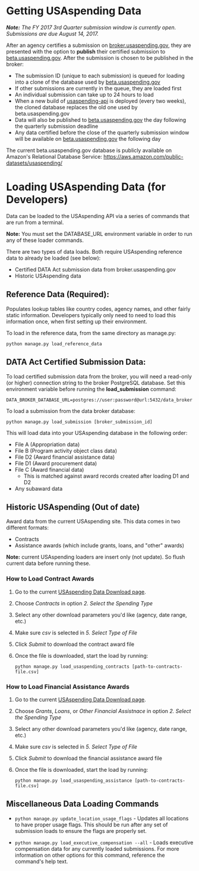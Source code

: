 # Getting USAspending Data 

***Note:*** *The FY 2017 3rd Quarter submission window is currently open. Submissions are due August 14, 2017.*

After an agency certifies a submission on [broker.usaspending.gov](broker.usaspending.gov), they are presented with the option to **publish** their certified submission to [beta.usaspending.gov](beta.usaspending.gov). After the submission is chosen to be published in the broker:
- The submission ID (unique to each submission) is queued for loading into a clone of the database used by [beta.usaspending.gov](beta.usaspending.gov)
- If other submissions are currently in the queue, they are loaded first
- An individual submission can take up to 24 hours to load
- When a new build of [usaspending-api](https://github.com/fedspendingtransparency/usaspending-api) is deployed (every two weeks), the cloned database replaces the old one used by beta.usaspending.gov
- Data will also be published to [beta.usaspending.gov](beta.usaspending.gov) the day following the quarterly submission deadline
- Any data certified before the close of the quarterly submission window will be available on [beta.usaspending.gov](beta.usapending.gov) the following day

The current beta.usaspending.gov database is publicly available on Amazon's Relational Database Service: https://aws.amazon.com/public-datasets/usaspending/


# Loading USAspending Data (for Developers)

Data can be loaded to the USAspending API via a series of commands that are run from a terminal. 

**Note:** You must set the DATABASE_URL environment variable in order to run any of these loader commands.

There are two types of data loads. Both require USAspending reference data to already be loaded (see below):
- Certified DATA Act submission data from broker.usaspending.gov
- Historic USAspending data

## Reference Data (Required):
Populates lookup tables like country codes, agency names, and other fairly static information. Developers typically only need to need to load this information once, when first setting up their environment.

To load in the reference data, from the same directory as manage.py:

    python manage.py load_reference_data
    

## DATA Act Certified Submission Data:

To load certified submission data from the broker, you will need a read-only (or higher) connection string to the broker PostgreSQL database. Set this environment variable before running the **load_submission** command:

    DATA_BROKER_DATABASE_URL=postgres://user:password@url:5432/data_broker

To load a submission from the data broker database:

    python manage.py load_submission [broker_submission_id]

This will load data into your USAspending database in the following order:
- File A (Appropriation data)
- File B (Program activity object class data)
- File D2 (Award financial assistance data)
- File D1 (Award procurement data)
- File C (Award financial data)
    - This is matched against award records created after loading D1 and D2
- Any subaward data


## Historic USAspending (Out of date)

Award data from the current USAspending site. This data comes in two different formats:
* Contracts
* Assistance awards (which include grants, loans, and "other" awards)

**Note:** current USAspending loaders are insert only (not update). So flush current data before running these.

### How to Load Contract Awards
1. Go to the current [USAspending Data Download page](https://www.usaspending.gov/DownloadCenter/Pages/DataDownload.aspx).
2. Choose _Contracts_ in option _2. Select the Spending Type_
3. Select any other download parameters you'd like (agency, date range, etc.)
4. Make sure _csv_ is selected in _5. Select Type of File_
5. Click _Submit_ to download the contract award file
6. Once the file is downloaded, start the load by running:
    
    `python manage.py load_usaspending_contracts [path-to-contracts-file.csv]`

### How to Load Financial Assistance Awards
1. Go to the current [USAspending Data Download page](https://www.usaspending.gov/DownloadCenter/Pages/DataDownload.aspx).
2. Choose _Grants_, _Loans_, or _Other Financial Assistnace_ in option _2. Select the Spending Type_
3. Select any other download parameters you'd like (agency, date range, etc.)
4. Make sure _csv_ is selected in _5. Select Type of File_
5. Click _Submit_ to download the financial assistance award file
6. Once the file is downloaded, start the load by running:

    `python manage.py load_usaspending_assistance [path-to-contracts-file.csv]`


## Miscellaneous Data Loading Commands

* `python manage.py update_location_usage_flags` - Updates all locations to have proper usage flags. This should be run after any set of submission loads to ensure the flags are properly set.

* `python manage.py load_executive_compensation --all` - Loads executive compensation data for any currently loaded submissions. For more information on other options for this command, reference the command's help text.

